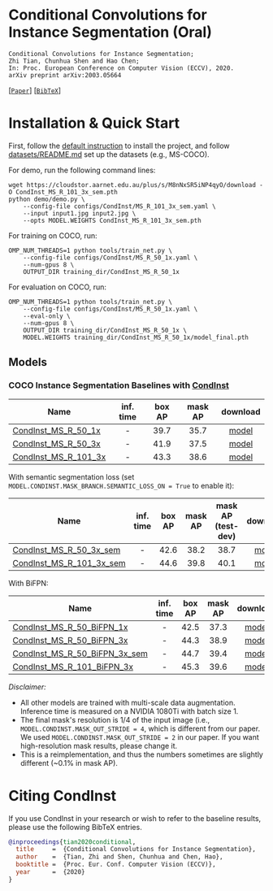 # Conditional Convolutions for Instance Segmentation (Oral)

    Conditional Convolutions for Instance Segmentation;
    Zhi Tian, Chunhua Shen and Hao Chen;
    In: Proc. European Conference on Computer Vision (ECCV), 2020.
    arXiv preprint arXiv:2003.05664

[[`Paper`](https://arxiv.org/abs/2003.05664)] [[`BibTeX`](#citing-condinst)]

# Installation & Quick Start
First, follow the [default instruction](../../README.md#Installation) to install the project, and 
follow [datasets/README.md](https://github.com/facebookresearch/detectron2/blob/master/datasets/README.md) 
set up the datasets (e.g., MS-COCO).

For demo, run the following command lines:
```
wget https://cloudstor.aarnet.edu.au/plus/s/M8nNxSR5iNP4qyO/download -O CondInst_MS_R_101_3x_sem.pth
python demo/demo.py \
    --config-file configs/CondInst/MS_R_101_3x_sem.yaml \
    --input input1.jpg input2.jpg \
    --opts MODEL.WEIGHTS CondInst_MS_R_101_3x_sem.pth
```

For training on COCO, run:
```
OMP_NUM_THREADS=1 python tools/train_net.py \
    --config-file configs/CondInst/MS_R_50_1x.yaml \
    --num-gpus 8 \
    OUTPUT_DIR training_dir/CondInst_MS_R_50_1x
```

For evaluation on COCO, run:
```
OMP_NUM_THREADS=1 python tools/train_net.py \
    --config-file configs/CondInst/MS_R_50_1x.yaml \
    --eval-only \
    --num-gpus 8 \
    OUTPUT_DIR training_dir/CondInst_MS_R_50_1x \
    MODEL.WEIGHTS training_dir/CondInst_MS_R_50_1x/model_final.pth
```


## Models
### COCO Instance Segmentation Baselines with [CondInst](https://arxiv.org/abs/2003.05664)

Name | inf. time | box AP | mask AP | download
--- |:---:|:---:|:---:|:---:
[CondInst_MS_R_50_1x](MS_R_50_1x.yaml) | - | 39.7 | 35.7 | [model](https://cloudstor.aarnet.edu.au/plus/s/Trx1r4tLJja7sLT/download)
[CondInst_MS_R_50_3x](MS_R_50_3x.yaml) | - | 41.9 | 37.5 | [model](https://cloudstor.aarnet.edu.au/plus/s/T3OGVBiaSVLvo5E/download)
[CondInst_MS_R_101_3x](MS_R_101_3x.yaml) | - | 43.3 | 38.6 | [model](https://cloudstor.aarnet.edu.au/plus/s/vWLiYm8OnrTSUD2/download)

With semantic segmentation loss (set `MODEL.CONDINST.MASK_BRANCH.SEMANTIC_LOSS_ON = True` to enable it):

Name | inf. time | box AP | mask AP | mask AP (test-dev) | download
--- |:---:|:---:|:---:|:---:|:---:
[CondInst_MS_R_50_3x_sem](MS_R_50_3x_sem.yaml) | - | 42.6 | 38.2 | 38.7 | [model](https://cloudstor.aarnet.edu.au/plus/s/75Ag8VvC6WedVNh/download)
[CondInst_MS_R_101_3x_sem](MS_R_101_3x_sem.yaml) | - | 44.6 | 39.8 | 40.1 | [model](https://cloudstor.aarnet.edu.au/plus/s/M8nNxSR5iNP4qyO/download)

With BiFPN:

Name | inf. time | box AP | mask AP | download
--- |:---:|:---:|:---:|:---:
[CondInst_MS_R_50_BiFPN_1x](MS_R_50_BiFPN_1x.yaml) | - | 42.5 | 37.3 | [model](https://cloudstor.aarnet.edu.au/plus/s/RyCG82WhTop99j2/download)
[CondInst_MS_R_50_BiFPN_3x](MS_R_50_BiFPN_3x.yaml) | - | 44.3 | 38.9 | [model](https://cloudstor.aarnet.edu.au/plus/s/W9ZCcxJF0P5NhJQ/download)
[CondInst_MS_R_50_BiFPN_3x_sem](MS_R_50_BiFPN_3x_sem.yaml) | - | 44.7 | 39.4 | [model](https://cloudstor.aarnet.edu.au/plus/s/9cAHjZtdaAGnb2Q/download)
[CondInst_MS_R_101_BiFPN_3x](MS_R_101_BiFPN_3x.yaml) | - | 45.3 | 39.6 | [model](https://cloudstor.aarnet.edu.au/plus/s/HyB0O0D7hfpUC2n/download)


*Disclaimer:*
- All other models are trained with multi-scale data augmentation. Inference time is measured on a NVIDIA 1080Ti with batch size 1.
- The final mask's resolution is 1/4 of the input image (i.e., `MODEL.CONDINST.MASK_OUT_STRIDE = 4`, which is different from our paper. We used `MODEL.CONDINST.MASK_OUT_STRIDE = 2` in our paper. If you want high-resolution mask results, please change it.
- This is a reimplementation, and thus the numbers sometimes are slightly different (~0.1% in mask AP).

# Citing CondInst
If you use CondInst in your research or wish to refer to the baseline results, please use the following BibTeX entries.
```BibTeX
@inproceedings{tian2020conditional,
  title     =  {Conditional Convolutions for Instance Segmentation},
  author    =  {Tian, Zhi and Shen, Chunhua and Chen, Hao},
  booktitle =  {Proc. Eur. Conf. Computer Vision (ECCV)},
  year      =  {2020}
}
```
